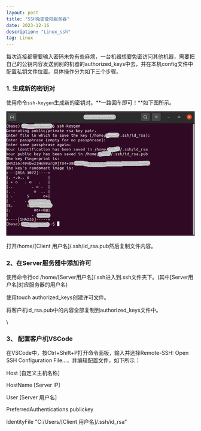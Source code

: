 ```yaml
---
layout: post
title: "SSH免密登陆服务器"
date: 2023-12-16
description: "Linux_ssh"
tag: Linux
---
```


每次连接都需要输入密码未免有些麻烦，一台机器想要免密访问其他机器，需要把自己的公钥内容发送到别的机器的authorized\_keys中去，并在本机config文件中配置私钥文件位置。具体操作分为如下三个步骤。

### **1. 生成新的密钥对**

使用命令`ssh-keygen`生成新的密钥对。**一路回车即可！**如下图所示。

![](/images/posts/sshpassword/ssh-keygen.png)


打开/home/\[Client 用户名]/.ssh/id\_rsa.pub然后复制文件内容。

### 2、在Server服务器中添加许可

使用命令行cd /home/\[Server用户名]/.ssh进入到.ssh文件夹下。(其中\[Server用户名]对应服务器的用户名)

使用touch authorized\_keys创建许可文件。

将客户机id\_rsa.pub中的内容全部复制到authorized\_keys文件中。

\


### 3、 配置客户机VSCode

在VSCode中，按Ctrl+Shift+P打开命令面板，输入并选择Remote-SSH: Open SSH Configuration File…，并编辑配置文件，如下所示：

Host \[自定义主机名称]

&#x20;HostName \[Server IP]

&#x20;User \[Server 用户名]

&#x20;PreferredAuthentications publickey

&#x20;IdentityFile "C:/Users/\[Client 用户名]/.ssh/id\_rsa"

